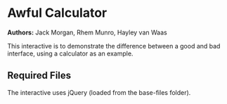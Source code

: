 # Awful Calculator

**Authors:** Jack Morgan, Rhem Munro, Hayley van Waas

This interactive is to demonstrate the difference between a good and bad interface, using a calculator as an example.

## Required Files
The interactive uses jQuery (loaded from the base-files folder).
